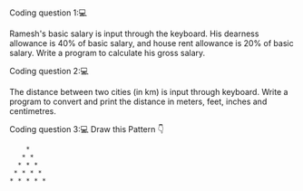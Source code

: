 Coding question 1:💻

Ramesh's basic salary is input through the keyboard. His dearness allowance is 40% of basic salary, and house rent allowance is 20% of basic salary. Write a program to calculate his gross salary.

Coding question 2:💻

The distance between two cities (in km) is input through keyboard. Write a program to convert and print the distance in meters, feet, inches and centimetres.

Coding question 3:💻 Draw this Pattern 👇
```
    *
   * * 
  * * *
 * * * *
* * * * *
```